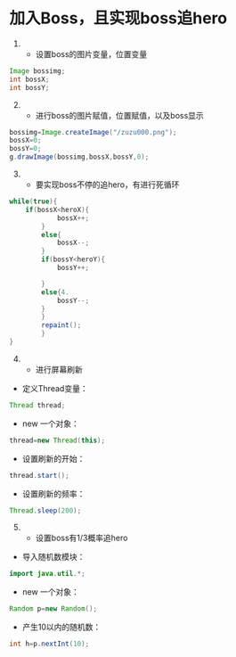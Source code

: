 # 加入Boss，且实现boss追hero
1. - 设置boss的图片变量，位置变量
```java
Image bossimg;
int bossX;
int bossY;
```
2. - 进行boss的图片赋值，位置赋值，以及boss显示
```java
bossimg=Image.createImage("/zuzu000.png");
bossX=0;
bossY=0;
g.drawImage(bossimg,bossX,bossY,0);
```
3. - 要实现boss不停的追hero，有进行死循环
```java
while(true){
    if(bossX<heroX){
			bossX++;
		}
		else{
			bossX--;
		}
		if(bossY<heroY){
			bossY++;

		}
		else{4.
			bossY--;
		}
		}
		repaint();
		}
}
```
4. - 进行屏幕刷新

- 定义Thread变量：
```java
Thread thread;
```
- new 一个对象：
```java
thread=new Thread(this);
```
- 设置刷新的开始：
```java
thread.start();
```
- 设置刷新的频率：
```java
Thread.sleep(200);
```
5. - 设置boss有1/3概率追hero
- 导入随机数模块：
```java
import java.util.*;
```
- new 一个对象：
```java
Random p=new Random();
```
- 产生10以内的随机数：
```java
int h=p.nextInt(10);
```

